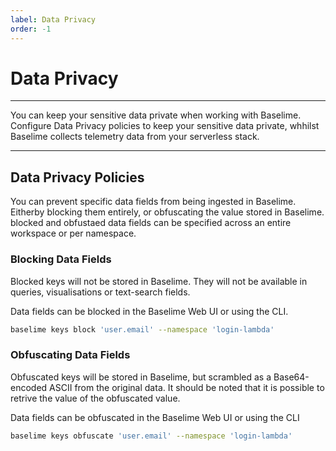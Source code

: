 ```yaml
---
label: Data Privacy
order: -1
---
```


# Data Privacy

---

You can keep your sensitive data private when working with Baselime. Configure Data Privacy policies to keep your sensitive data private, whhilst Baselime collects telemetry data from your serverless stack.

---

## Data Privacy Policies

You can prevent specific data fields from being ingested in Baselime. Eitherby blocking them entirely, or obfuscating the value stored in Baselime. blocked and obfustaed data fields can be specified across an entire workspace or per namespace.

### Blocking Data Fields

Blocked keys will not be stored in Baselime. They will not be available in queries, visualisations or text-search fields.

Data fields can be blocked in the Baselime Web UI or using the CLI.

```bash #
baselime keys block 'user.email' --namespace 'login-lambda'
```

### Obfuscating Data Fields

Obfuscated keys will be stored in Baselime, but scrambled as a Base64-encoded ASCII from the original data. It should be noted that it is possible to retrive the value of the obfuscated value.

Data fields can be obfuscated in the Baselime Web UI or using the CLI

```bash #
baselime keys obfuscate 'user.email' --namespace 'login-lambda'
```
